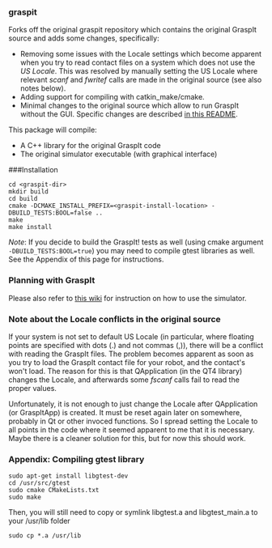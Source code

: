 ### graspit

Forks off the original graspit repository which contains the original GraspIt source and adds some changes, specifically:

* Removing some issues with the Locale settings which become apparent when you try to read contact files on a system which does not use the *US Locale*.
  This was resolved by manually setting the US Locale where relevant *scanf* and *fwritef* calls are made in the original source (see also notes below).
* Adding support for compiling with catkin_make/cmake.
* Minimal changes to the original source which allow to run GraspIt without the GUI. Specific changes are described [in this README](ChangesToOriginalSource.md). 

This package will compile:
* A C++ library for the original GraspIt code 
* The original simulator executable (with graphical interface)



###Installation

```
cd <graspit-dir>
mkdir build
cd build
cmake -DCMAKE_INSTALL_PREFIX=<graspit-install-location> -DBUILD_TESTS:BOOL=false ..
make
make install
```

*Note*: If you decide to build the GraspIt! tests as well (using cmake
argument ``-DBUILD_TESTS:BOOL=true``) you may need to compile gtest libraries as well.
See the Appendix of this page for instructions.



### Planning with GraspIt

Please also refer to [this wiki](https://github.com/JenniferBuehler/jb-ros-packs/wiki/The-Graspit-simulator) for instruction on how to use the simulator.


### Note about the Locale conflicts in the original source

If your system is not set to default US Locale (in particular, where floating points are specified with dots (.) and not commas (,)), there will be a conflict with reading the GraspIt files. The problem becomes apparent as soon as you try to load the GraspIt contact file for your robot, and the contact's won't load. The reason for this is that QApplication (in the QT4 library) changes the Locale, and afterwards some *fscanf* calls fail to read the proper values.

Unfortunately, it is not enough to just change the Locale after QApplication (or GraspItApp) is created. It must be reset again later on somewhere, probably in Qt or other invoced functions. So I spread setting the Locale to all points in the code where it seemed apparent to me that it is necessary. Maybe there is a cleaner solution for this, but for now this should work.

### Appendix: Compiling gtest library

```
sudo apt-get install libgtest-dev
cd /usr/src/gtest
sudo cmake CMakeLists.txt
sudo make
```

Then, you will still need to copy or symlink libgtest.a
and libgtest_main.a to your /usr/lib folder

``sudo cp *.a /usr/lib``



